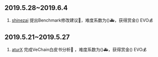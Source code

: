 ## 2019.5.28~2019.6.4
1. [shinezai](https://github.com/shinezai) 提出Benchmark修改建议:clap:，难度系数为():ambulance:，获得赏金() EVO:moneybag:
## 2019.5.21~2019.5.27
1. [aturX](https://github.com/aturX)  完成VeChain白皮书分析:clap: ，难度系数为():ambulance:，获得赏金() EVO:moneybag:
